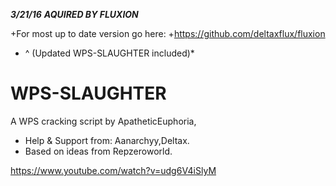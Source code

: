 ***3/21/16***
***AQUIRED BY FLUXION***

+For most up to date version go here:
+https://github.com/deltaxflux/fluxion
+ ^ (Updated WPS-SLAUGHTER included)*

# WPS-SLAUGHTER

A WPS cracking script by ApatheticEuphoria,
+ Help & Support from: Aanarchyy,Deltax.
+ Based on ideas from Repzeroworld.

https://www.youtube.com/watch?v=udg6V4iSlyM
